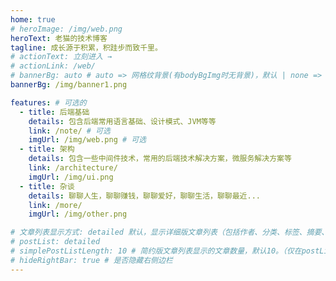 ```yaml
---
home: true
# heroImage: /img/web.png
heroText: 老猫的技术博客
tagline: 成长源于积累，积跬步而致千里。
# actionText: 立刻进入 →
# actionLink: /web/
# bannerBg: auto # auto => 网格纹背景(有bodyBgImg时无背景)，默认 | none => 无 | '大图地址' | background: 自定义背景样式       提示：如发现文本颜色不适应你的背景时可以到palette.styl修改$bannerTextColor变量
bannerBg: /img/banner1.png

features: # 可选的
  - title: 后端基础
    details: 包含后端常用语言基础、设计模式、JVM等等
    link: /note/ # 可选
    imgUrl: /img/web.png # 可选
  - title: 架构
    details: 包含一些中间件技术，常用的后端技术解决方案，微服务解决方案等
    link: /architecture/
    imgUrl: /img/ui.png
  - title: 杂谈
    details: 聊聊人生，聊聊赚钱，聊聊爱好，聊聊生活，聊聊最近...
    link: /more/
    imgUrl: /img/other.png

# 文章列表显示方式: detailed 默认，显示详细版文章列表（包括作者、分类、标签、摘要、分页等）| simple => 显示简约版文章列表（仅标题和日期）| none 不显示文章列表
# postList: detailed
# simplePostListLength: 10 # 简约版文章列表显示的文章数量，默认10。（仅在postList设置为simple时生效）
# hideRightBar: true # 是否隐藏右侧边栏
---
```



<!-- 小熊猫 -->
<!-- <img src="/img/panda-waving.png" class="panda no-zoom" style="width: 130px;height: 115px;opacity: 0.8;margin-bottom: -4px;padding-bottom:0;position: fixed;bottom: 0;left: 0.5rem;z-index: 1;"> -->

<!--
## 关于

### 📚Blog
搭建本站主要是为了记录以及分享自己学过的一些技术，希望能够和大家一起学习一起进步，能够认识更多的朋友。老猫主要研究的方向是后端技术，
擅长系统软件的开发，业务分析以及架构设计。大家可以给我发邮件<a href="mailto:kdaddy@163.com">kdaddy@163.com<i class="fa fa-envelope" style="margin-left:5px"  aria-hidden="true"></i></a>或者关注我的订阅号<a href="/images/gongzhonghao.jpg" class="tooltip" title="我的订阅号" target="_blank">小猫他爸</a>给我留言。</p>
博客&主题欢迎到[GitHub](https://github.com/xugaoyi/vuepress-theme-vdoing)点个Star、获取源码，或者交换[友链](/friends/) ( •̀ ω •́ )✧

### 🎨Theme
本站主题是根据[VuePress](https://vuepress.vuejs.org/zh/)的默认主题修改而成。取名`Vdoing`(维度)，旨在轻松打造一个`结构化`与`碎片化`并存的个人在线知识库&博客，让你的知识海洋像一本本书一样清晰易读。配合多维索引，让每一个知识点都可以快速定位！ 更多[详情](https://github.com/xugaoyi/vuepress-theme-vdoing)。

<a href="https://github.com/xugaoyi/vuepress-theme-vdoing" target="_blank"><img src='https://img.shields.io/github/stars/xugaoyi/vuepress-theme-vdoing' alt='GitHub stars' class="no-zoom"></a>
<a href="https://github.com/xugaoyi/vuepress-theme-vdoing" target="_blank"><img src='https://img.shields.io/github/forks/xugaoyi/vuepress-theme-vdoing' alt='GitHub forks' class="no-zoom"></a>

</br>


## 特色功能
博客部分特色功能介绍

#### 一站式技术搜索

   博客内容中包含部分技术教程，可以利用搜索框快速搜索到相关文档，即使博客中没有的，你还可以选择最下方的 `在XXX中搜索“xxx”` 快速到达你想要找的内容。

#### 深色模式与阅读模式
关爱程序员，保护视力，点击右下角的主题模式按钮试试吧~

#### Demo演示模块
   为了更直观的展示一些代码的效果，博客添加了demo模块插件，可查看demo、源码，以及跳转到codepen在线编辑。**示例**：

::: demo [vanilla]
```html
<html>
  <div id="vanilla-box"></div>
</html>
<script>
  var box = document.getElementById('vanilla-box')
  box.innerHTML = 'Hello World! Welcome to EB'
</script>
<style>
#vanilla-box {
  color: #11a8cd;
}
</style>
```
:::


## :email: 联系

- **WeChat or QQ**: <a href="tencent://message/?uin=1548178600&Site=&Menu=yesUrl" class='qq'>1548178600</a>
- **Email**: <a href="mailto:kdaddy@163.com">kdaddy@163.com</a>
- **GitHub**: <https://github.com/maoba>

</br>  -->
